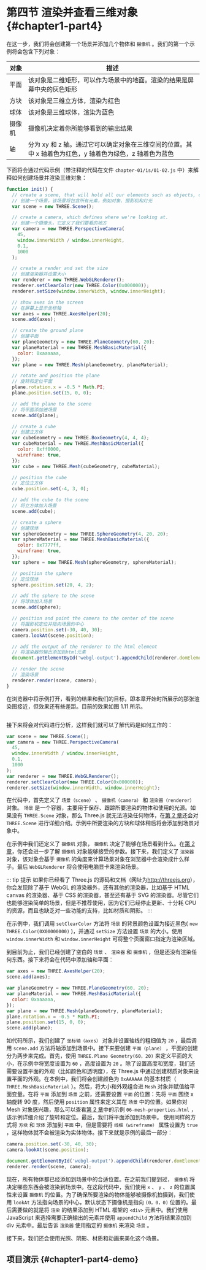 <!--
 * @Author       : BigBigger
 * @Date         : 2021-08-16 14:36:09
 * @LastEditTime : 2021-08-18 13:43:45
 * @LastEditors  : BigBigger
-->

# 第四节 渲染并查看三维对象 {#chapter1-part4}

在这一步，我们将会创建第一个场景并添加几个物体和 `摄像机` 。我们的第一个示例将会包含下列对象：

| 对象 | 描述 |
| ------ | --- |
| 平面 | 该对象是二维矩形，可以作为场景中的地面。渲染的结果是屏幕中央的灰色矩形 |
| 方块 | 该对象是三维立方体，渲染为红色 |
| 球体 | 该对象是三维球体，渲染为蓝色 |
| 摄像机 | 摄像机决定着你所能够看到的输出结果 |
| 轴 | 分为 xy 和 z 轴。通过它可以确定对象在三维空间的位置。其中 x 轴着色为红色，y 轴着色为绿色，z 轴着色为蓝色 |

下面将会通过代码示例（带注释的代码在文件 `chapter-01/is/01-02.js` 中）来解释如何创建场景并渲染三维对象：

```js
function init() {
  // create a scene, that will hold all our elements such as objects, cameras and lights.
  // 创建一个场景，该场景将包含所有元素，例如对象、摄影机和灯光
  var scene = new THREE.Scene();

  // create a camera, which defines where we're looking at.
  // 创建一个摄像头，它定义了我们要看的地方
  var camera = new THREE.PerspectiveCamera(
    45,
    window.innerWidth / window.innerHeight,
    0.1,
    1000
  );

  // create a render and set the size
  // 创建渲染器并设置大小
  var renderer = new THREE.WebGLRenderer();
  renderer.setClearColor(new THREE.Color(0x000000));
  renderer.setSize(window.innerWidth, window.innerHeight);

  // show axes in the screen
  // 在屏幕上显示坐标轴
  var axes = new THREE.AxesHelper(20);
  scene.add(axes);

  // create the ground plane
  // 创建平面
  var planeGeometry = new THREE.PlaneGeometry(60, 20);
  var planeMaterial = new THREE.MeshBasicMaterial({
    color: 0xaaaaaa,
  });
  var plane = new THREE.Mesh(planeGeometry, planeMaterial);

  // rotate and position the plane
  // 旋转和定位平面
  plane.rotation.x = -0.5 * Math.PI;
  plane.position.set(15, 0, 0);

  // add the plane to the scene
  // 将平面添加进场景
  scene.add(plane);

  // create a cube
  // 创建立方体
  var cubeGeometry = new THREE.BoxGeometry(4, 4, 4);
  var cubeMaterial = new THREE.MeshBasicMaterial({
    color: 0xff0000,
    wireframe: true,
  });
  var cube = new THREE.Mesh(cubeGeometry, cubeMaterial);

  // position the cube
  // 定位立方体
  cube.position.set(-4, 3, 0);

  // add the cube to the scene
  // 将立方体加入场景
  scene.add(cube);

  // create a sphere
  // 创建球体
  var sphereGeometry = new THREE.SphereGeometry(4, 20, 20);
  var sphereMaterial = new THREE.MeshBasicMaterial({
    color: 0x7777ff,
    wireframe: true,
  });
  var sphere = new THREE.Mesh(sphereGeometry, sphereMaterial);

  // position the sphere
  // 定位球体
  sphere.position.set(20, 4, 2);

  // add the sphere to the scene
  // 将球体加入场景
  scene.add(sphere);

  // position and point the camera to the center of the scene
  // 将摄影机定位并指向场景的中心
  camera.position.set(-30, 40, 30);
  camera.lookAt(scene.position);

  // add the output of the renderer to the html element
  // 将渲染器的输出添加到html元素
  document.getElementById('webgl-output').appendChild(renderer.domElement);

  // render the scene
  // 渲染场景
  renderer.render(scene, camera);
}
```

在浏览器中将示例打开，看到的结果和我们的目标，即本章开始时所展示的那张渲染图接近，但效果还有些差距。目前的效果如图 1.11 所示。

<Image :index="11" />

接下来将会对代码进行分析，这样我们就可以了解代码是如何工作的：

```js
var scene = new THREE.Scene();
var camera = new THREE.PerspectiveCamera(
  45,
  window.innerWidth / window.innerHeight,
  0.1,
  1000
);
var renderer = new THREE.WebGLRenderer();
renderer.setClearColor(new THREE.Color(0x000000));
renderer.setSize(window.innerWidth, window.innerHeight);
```

在代码中，首先定义了 `场景（scene）` 、 `摄像机（camera）` 和 `渲染器（renderer）` 对象。 `场景` 是一个容器，主要用于保存、跟踪所要渲染的物体和使用的光源。如果没有 `THREE.Scene` 对象，那么 Three.js 就无法渲染任何物体，在[第 2 章](/docs/chapter2/)还会对 `THREE.Scene` 进行详细介绍。示例中所要渲染的方块和球体稍后将会添加到场景对象中。

在示例中我们还定义了 `摄像机` 对象， `摄像机` 决定了能够在场景看到什么。在[第 2 章](/docs/chapter2/)，你还会进一步了解 `摄像机` 对象能够接受的参数。接下来，我们定义了 `渲染器` 对象，该对象会基于 `摄像机` 的角度来计算场景对象在浏览器中会渲染成什么样子。最后 `WebGLRenderer` 将会使用电脑显卡来渲染场景。

::: tip 提示
如果你已经看了 Three.js 的源码和文档（网址为<http://threejs.org>），你会发现除了基于 WebGL 的渲染器外，还有其他的渲染器，比如基于 HTML canvas 的渲染器、基于 CSS 的渲染器，甚至还有基于 SVG 的渲染器。尽管它们也能够渲染简单的场景，但是不推荐使用，因为它们已经停止更新、十分耗 CPU 的资源，而且也缺乏对一些功能的支持，比如材质和阴影。
:::

在示例中，我们调用 `setClearColor` 方法将 `场景` 的背景颜色设置为接近黑色( `new THREE.Color(0X00000000)` )，并通过 `setSize` 方法设置 `场景` 的大小。使用 `window.innerWidth` 和 `window.innerHeight` 可将整个页面窗口指定为渲染区域。

到目前为止，我们已经创建了空白的 `场景` 、 `渲染器` 和 `摄像机` ，但是还没有渲染任何东西。接下来将会在代码中添加轴和平面：

```js
var axes = new THREE.AxesHelper(20);
scene.add(axes);

var planeGeometry = new THREE.PlaneGeometry(60, 20);
var planeMaterial = new THREE.MeshBasicMaterial({
  color: 0xaaaaaa,
});
var plane = new THREE.Mesh(planeGeometry, planeMaterial);
plane.rotation.x = -0.5 * Math.PI;
plane.position.set(15, 0, 0);
scene.add(plane);
```

如代码所示，我们创建了 `坐标轴（axes）` 对象并设置轴线的粗细值为 `20` ，最后调用 `scene.add` 方法将轴添加到场景中。接下来要创建 `平面（plane）` ，平面的创建分为两步来完成。首先，使用 `THREE.Plane Geometry(60，20)` 来定义平面的大小，在示例中将宽度设置为 `60` ，高度设置为 `20` 。除了设置高度和宽度，我们还需要设置平面的外观（比如颜色和透明度），在 Three.js 中通过创建材质对象来设置平面的外观。在本例中，我们将会创建颜色为 `0xAAAAAA` 的基本材质（ `THREE.MeshBasicMaterial` ）。然后，将大小和外观组合进 `Mesh` 对象并赋值给平面变量。在将 `平面` 添加到 `场景` 之前，还需要设置 `平面` 的位置：先将 `平面` 围绕 x 轴旋转 90 度，然后使用 `position` 属性来定义其在 `场景` 中的位置。如果你对 Mesh 对象感兴趣，那么可以查看[第 2 章](/docs/chapter2/)中的示例 `06-mesh-properties.html` ，该示例详细介绍了旋转和定位。最后，我们将平面添加到场景中。
使用同样的方式将 `方块` 和 `球体` 添加到 `平面` 中，但是需要将 `线框（wireframe）` 属性设置为 `true` ，这样物体就不会被渲染为实体物体。接下来就是示例的最后一部分：

```js
camera.position.set(-30, 40, 30);
camera.lookAt(scene.position);

document.getElementById('webgl-output').appendChild(renderer.domElement);
renderer.render(scene, camera);
```

现在，所有物体都已经添加到场景中的合适位置。在之前我们提到过， `摄像机` 将决定哪些东西会被渲染到场景中。在这段代码中，我们使用 `x` 、 `y` 、 `z` 的位置属性来设置 `摄像机` 的位置。为了确保所要渲染的物体能够被摄像机拍摄到，我们使用 `lookAt` 方法指向场景的中心，默认状态下摄像机是指向 `(0，0，0)` 位置的。最后需要做的就是将 `渲染` 的结果添加到 HTML 框架的 `<div>` 元素中。我们使用 JavaScript 来选择需要正确输出的元素并使用 `appendChild` 方法将结果添加到 div 元素中。最后告诉 `渲染器` 使用指定的 `摄像机` 来渲染 `场景` 。

接下来，我们还会使用光照、阴影、材质和动画来美化这个场景。

## 项目演示 {#chapter1-part4-demo}

<Demo />
